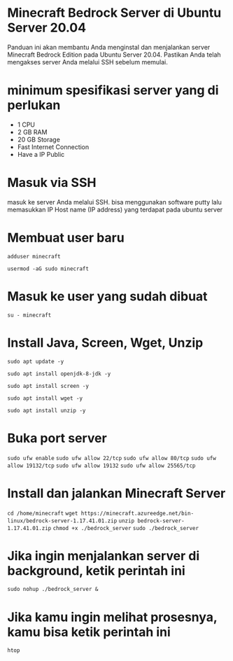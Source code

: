 # Minecraft Bedrock Server di Ubuntu Server 20.04
Panduan ini akan membantu Anda menginstal dan menjalankan server Minecraft Bedrock Edition pada Ubuntu Server 20.04. Pastikan Anda telah mengakses server Anda melalui SSH sebelum memulai.
# minimum spesifikasi server yang di perlukan
- 1 CPU
- 2 GB RAM
- 20 GB Storage
- Fast Internet Connection
- Have a IP Public
# Masuk via SSH
masuk ke server Anda melalui SSH. bisa menggunakan software putty lalu memasukkan IP Host name (IP address) yang terdapat pada ubuntu server
# Membuat user baru
```
adduser minecraft
```
``` 
usermod -aG sudo minecraft
```
# Masuk ke user yang sudah dibuat
``` 
su - minecraft
```
# Install Java, Screen, Wget, Unzip #
``` 
sudo apt update -y
```
``` 
sudo apt install openjdk-8-jdk -y
```
``` 
sudo apt install screen -y
```
``` 
sudo apt install wget -y
```
``` 
sudo apt install unzip -y
```
# Buka port server #
``` sudo ufw enable ```
``` sudo ufw allow 22/tcp ```
``` sudo ufw allow 80/tcp ```
``` sudo ufw allow 19132/tcp ```
``` sudo ufw allow 19132 ```
``` sudo ufw allow 25565/tcp ```
# Install dan jalankan Minecraft Server #
``` cd /home/minecraft ```
``` wget https://minecraft.azureedge.net/bin-linux/bedrock-server-1.17.41.01.zip ```
``` unzip bedrock-server-1.17.41.01.zip ```
``` chmod +x ./bedrock_server ```
``` sudo ./bedrock_server ```
# Jika ingin menjalankan server di background, ketik perintah ini #
``` sudo nohup ./bedrock_server & ```
# Jika kamu ingin melihat prosesnya, kamu bisa ketik perintah ini #
``` htop ```
